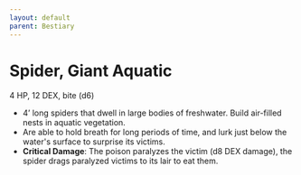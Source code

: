 ```yaml
---
layout: default
parent: Bestiary
---
```


# Spider, Giant Aquatic

4 HP, 12 DEX, bite (d6)

- 4’ long spiders that dwell in large bodies of freshwater. Build air-filled nests in aquatic vegetation.
- Are able to hold breath for long periods of time, and lurk just below the water's surface to surprise its victims.
- **Critical Damage**: The poison paralyzes the victim (d8 DEX damage), the spider drags paralyzed victims to its lair to eat them.
